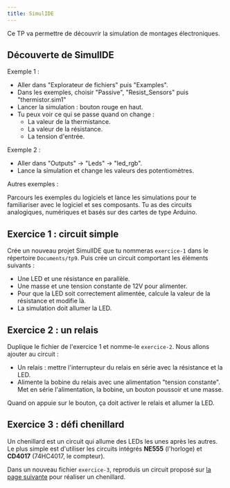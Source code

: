 ```yaml
---
title: SimulIDE
---
```


Ce TP va permettre de découvrir la simulation de montages électroniques.

## Découverte de SimulIDE

Exemple 1 :

- Aller dans "Explorateur de fichiers" puis "Examples". 
- Dans les exemples, choisir "Passive", "Resist_Sensors" puis "thermistor.sim1"
- Lancer la simulation : bouton rouge en haut.
- Tu peux voir ce qui se passe quand on change :
  - La valeur de la thermistance.
  - La valeur de la résistance.
  - La tension d'entrée.

Exemple 2 : 

- Aller dans "Outputs" -> "Leds" -> "led_rgb".
- Lance la simulation et change les valeurs des potentiomètres.

Autres exemples :

Parcours les exemples du logiciels et lance les simulations pour te familiariser avec le logiciel et ses composants. Tu as des circuits analogiques, numériques et basés sur des cartes de type Arduino.

## Exercice 1 : circuit simple

Crée un nouveau projet SimulIDE que tu nommeras `exercice-1` dans le répertoire `Documents/tp9`. Puis crée un circuit comportant les éléments suivants&nbsp;:

- Une LED et une résistance en parallèle.
- Une masse et une tension constante de 12V pour alimenter.
- Pour que la LED soit correctement alimentée, calcule la valeur de la résistance et modifie là.
- La simulation doit allumer la LED.

## Exercice 2 : un relais

Duplique le fichier de l'exercice 1 et nomme-le `exercice-2`. Nous allons ajouter au circuit&nbsp;:

- Un relais : mettre l'interrupteur du relais en série avec la résistance et la LED.
- Alimente la bobine du relais avec une alimentation "tension constante". Met en série l'alimentation, la bobine, un bouton poussoir et une masse.

Quand on appuie sur le bouton, ça doit activer le relais et allumer la LED.

## Exercice 3 : défi chenillard

Un chenillard est un circuit qui allume des LEDs les unes après les autres. Le plus simple est d'utiliser les circuits intégrés **NE555** (l'horloge) et **CD4017** (74HC4017, le compteur).

Dans un nouveau fichier `exercice-3`, reproduis un circuit proposé sur [la page suivante](https://www.sonelec-musique.com/electronique_realisations_chenillard_001.html) pour réaliser un chenillard.
